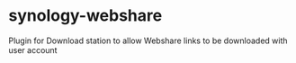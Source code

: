 # synology-webshare
Plugin for Download station to allow Webshare links to be downloaded with user account
